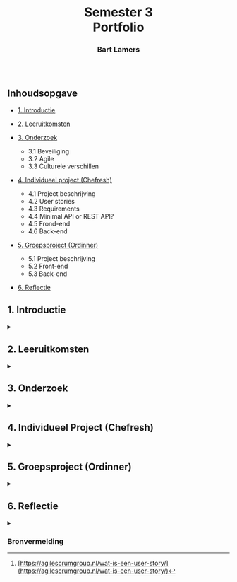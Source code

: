 <h1 align="center">
  Semester 3
  <br/>
  Portfolio
</h1>
<h3 align="center">
  Bart Lamers
</h3>
<br/>

<p align="center"><img alt="" src="https://c.tenor.com/_DOBjnGspYAAAAAC/code-coding.gif"/></p>

## Inhoudsopgave
* [1. Introductie](#1-introductie)
* [2. Leeruitkomsten](#2-leeruitkomsten)
* [3. Onderzoek](#3-onderzoek)
    * 3.1 Beveiliging
    * 3.2 Agile
    * 3.3 Culturele verschillen
* [4. Individueel project (Chefresh)](#4-individueel-project-chefresh)
    * 4.1 Project beschrijving
    * 4.2 User stories
    * 4.3 Requirements
    * 4.4 Minimal API or REST API?
    * 4.5 Frond-end
    * 4.6 Back-end
* [5. Groepsproject (Ordinner)](#5-groepsproject-ordinner)
    * 5.1 Project beschrijving
    * 5.2 Front-end
    * 5.3 Back-end

* [6. Reflectie](#6-reflectie)
        
## 1. Introductie

<details>
<summary> </summary>
In this document I describe the learning outcomes, 
</details>

## 2. Leeruitkomsten

<details>
<summary> </summary>
<table>
  <tr>
    <th>#</th>
    <th>Name</th>
    <th>Clarification</th>
  </tr>
  <tr>
    <td>
      1
    </td>
    <td>
      You design and build user-friendly, full-stack web applications.
    </td>
    <td>
      User friendly: You apply basic User experience testing and development techniques.
      <br/>
      <br/>
      Full-stack: You design and build a full stack application using commonly accepted front end (Javascript-based framework) and back end techniques (e.g. Object Relational Mapping) choosing and implementing relevant communication protocols and addressing asynchronous communication issues.
    </td>
  </tr>
    <tr>
    <td>
      2
    </td>
    <td>
      You use software tooling and methodology that continuously monitors and improve the software quality during software development.
    </td>
    <td>
      Tooling and methodology: Carry out, monitor and report on unit integration, regression and system tests, with attention for security and performance aspects, as well as applying static code analysis and code reviews.
    </td>
    </tr>
    </tr>
    <tr>
    <td>
      3
    </td>
    <td>
      You choose and implement the most suitable agile software development method for your software project.
    </td>
    <td>
      Choose: You are aware of the most popular agile methods and their underlying agile principles. Your choice of a method is motivated and based on well-defined selection criteria and context analyses.
    </td>
  </tr>
    </tr>
    <tr>
    <td>
      4
    </td>
    <td>
      You design and implement a (semi)automated software release process that matches the needs of the project context.
    </td>
    <td>
      Design and implement: You design a release process and implement a continuous integration and deployment solution (using e.g. Gitlab CI and Docker).
    </td>
  </tr>
    </tr>
    <tr>
    <td>
      5
    </td>
    <td>
      You recognize and take into account cultural differences between project stakeholders and ethical aspects in software development.
    </td>
    <td>
      Recognize: Recognition is based on theoretically substantiated awareness of cultural differences and ethical aspects in software engineering.
      <br/>
      <br/>
      Take into account: Adapt your communication, working, and behavior styles to reflect project stakeholders from different cultures; Address one of the standard Programming Ethical Guidelines (e.g., ACM Code of Ethics and Professional Conduct) in your work.
    </td>
  </tr>
    </tr>
    <tr>
    <td>
      6
    </td>
    <td>
      You analyze (non-functional) requirements, elaborate (architectural) designs and validate them using multiple types of test techniques.
    </td>
    <td>
      Multiple types of test techniques: You apply user acceptance testing and stakeholder feedback to validate the quality of the requirements. You evaluate the quality of the design (e.g., by testing or prototyping) taking into account the formulated quality properties like security and performance.
    </td>
  </tr>
    </tr>
    <tr>
    <td>
      7
    </td>
    <td>
      You analyze and describe simple business processes that are related to your project.
    </td>
    <td>
      Simple: Involving stakeholders, predominantly sequential processes with one or two alternative paths.
      <br/>
      <br/>
      Related: Business processes during which the software that you are developing will be used (business processes that the software must support by fully or partially automating them).
<br/>
<br/>
or
<br/>
<br/>
Business processes needed for the success of your software development project (e.g., product release, market release, financial assurance).
    </td>
  </tr>
    </tr>
    <tr>
    <td>
      8
    </td>
    <td>
      You act in a professional manner during software development and learning.
    </td>
    <td>
      Professional manner: You actively ask and apply feedback from stakeholders and advise them on the most optimal technical and design (architectural) solutions. You choose and substantiate solutions for a given problem.
    </td>
  </tr>
</table>

[⬆️ Terug naar inhoudsopgave](#table-of-contents)

</details>

## 3. Onderzoek

<details>
<summary> </summary>
Door middel van onderzoek heb ik de volgende leeruitkomsten aangetoond:
<br/>
Leeruitkomsten 2, 3 en 5

### 3.1 Beveiliging


### 3.2 Agile


### 3.3 Culturele verschillen


[⬆️ Terug naar inhoudsopgave](#inhoudsopgave)
  
</details>

## 4. Individueel Project (Chefresh)

<details>
<summary> </summary>
Met mijn individuele project (IP) heb ik de volgende leeruitkomsten aangetoond:
<br/>
Leeruitkomsten 1, 2, 4 en 6

### 4.1 Project beschrijving
Chefresh is a app developed in C# with the use of a minimal-API backend and a ReactJS front-end.

Purpose of the app: <br/>
Chefresh: the revolutionary inventory app that allows you to keep track of your products in the house by best before date!
This way you will never be faced with surprises in the fridge again and you can prepare the tastiest dishes with food that needs to be consumed the fastest.
So nice for our planet 🌍

### 4.2 User stories
De user stories heb ik beschreven bij de [issues](https://github.com/LamersBart/S3-Portfolio/issues).
</br>
Ik heb voor de user stories het volgende format gebruikt [^1]:
* Als: (klant)
* Wil ik: (beschrijving van datgene dat ontwikkeld moet worden)
* Zodat ik: (beschrijving van de reden waarom dat ontwikkeld moet worden)

### 4.3 Requirements
* Front-end language: ReactJS
* Back-end language: .NET 6
* Backend bestaat uit een Minimal API zodat de app ook door derden kan worden geïmplementeerd
* Database voor het bijhouden van producten en voorraad

### 4.4 Minimal API or REST API?
Chefresh versie 1 is een MVC-applicatie met 3-lagen structuur.
Dit was nodig om de leeruitkomsten uit semester 2 aan te tonen.
Nu wil ik de Chefresh app verder optimaliseren en ga ik een API maken die met een losse front-end communiceerd.
Hiervoor heb ik onderzoek gedaan naar een minimal API (zonder controllers) of een standaard API (met controllers) zie 4.6.

### 4.5 Front-end
De front-end van Chefresh is gemaakt in ReactJS i.c.m. bootstrap voor react.
Ik had nog nooit eerder gewerkt met ReactJS dus het was een hele uitdaging om de web-app op de juiste manier te laten functioneren.
In de frond-end maak ik gebruik van Axios voor het versturen van calls naar de back-end.

In het begin liep ik tegen het probleem van cross-origin aan en dat mijn front-end daardoor niet kon communiceren met de back-end. Na wat aanpassingen in de back-end was dit probleem ook verholpen.


### 4.6 Back-end
Ik heb dit semester opnieuw gekozen voor een backend in C# (.Net6). In het 2e semester heb ik ook al met C# (.Net6) gewerkt met een MVC-versie van Chefresh.
Omdat ik me meer wilde verdiepen in C# heb ik niet gekozen voor een standaard REST-API met controllers aangezien dit te makkelijk zou zijn met het ombouwen van de MVC-applicatie naar een API.
Daarom heb ik gekozen voor een minimal-API, een API zonder controllers waarbij de endpoints worden aangemaakt in de program.cs.

Omdat Chefresh voornamelijk bestaat uit CRUD-acties heeft een minimal-API als voordeel dat het compacter is dan een standaard API.
Het was wel even zoeken hoe een minimal-API werkt omdat de documentatie en implementatie er van nog niet zo breed bekend is als de standaard versie van een API.

Gaandeweg ben ik er achter gekomen dat naast de voordelen die een minimal-API met zich mee brengt er ook nadelen zijn.
Zo is het niet mogelijk om een cookie aan te maken in een endpoint, maar uitsluitend in de middleware. Hierdoor heb ik de JWT-token niet als httpOnly-cookie kunnen meesturen en moest ik de token opslaan in de localstorage van de browser.
Meer hierover heb ik beschreven in mijn onderzoek naar veiligheid.

[⬆️ Terug naar inhoudsopgave](#inhoudsopgave)

</details>

## 5. Groepsproject (Ordinner)

<details>
<summary> </summary>
Met het groepsproject (GP) heb ik de volgende leeruitkomsten aangetoond:
<br/>
Leeruitkomsten 3, 6, 7 en 8

### 5.1 Project beschrijving
Ordinner is een applicatie voor gebruik in de horeca. De app is voorzien van meerdere frond-ends en één back-end. Zo is er een front-end voor de restaurant gasten die via de web-app een bestelling kunnen plaatsen die vervolgens word doorgestuurd naar de front-end voor keuken en bar.
Het was een hele uitdaging om alle requirements te verwezenlijken, maar met goed teamwork is het wel gelukt. De stakeholders zijn bij alle opleveringen erg enthousiast geweest over het opgeleverde werk, ze zijn in het hele process ook nauw betrokken geweest. 
  
### 5.2 Front-end
De front-end van Ordinner is geschreven in ReactJS, ik heb me samen met Britt voornamelijk ingespannen voor het front-end gedeelte van de app.
De front-end is regelmatig aangepast op basis van nieuwe feedback van de stakeholders. Omdat we werken in het groepsproject met agile is het project eigenlijk nooit "af", maar is er altijd ruimte voor verbetering. Ik heb de samenwerking met Britt als erg prettig ervaren en we mogen bij zijn met het behaalde resultaat.

### 5.3 Back-end
De back-end van Ordinner is geschreven in JAVA spring-boot en er is gebruik gemaakt van {ORM} voor het genereren van de database.
Omdat ik voornamelijk bezig ben geweest met de front-end is er niet een specifiek item uit de back-end wat ik heb gemaakt. Wel is er veel overleg geweest tussen Maarten en Janine (team back-end) om nieuwe endpoints te maken die vervolgens gebruikt zouden worden in de front-end. Ook deze samenerweking is prettig velopen.

[⬆️ Terug naar inhoudsopgave](#inhoudsopgave)  
  
</details>

## 6. Reflectie

<details>
<summary> </summary>
Ik heb het derde semester als zeer leerzaam ervaren. Ik heb veel plezier gehad met het groepsproject, mede door het fijne team maar ook de leuke opdracht.
Daarnaast heb ik veel geleerd en toegepast, denk aan ReactJS (zowel bij IP als GP) en het gebruik van een minimal-API. Ook de onderzoeken naar beveiliging hebben me veel gebracht.
Ik weet nu wat de beste manier is om een JWT-token te gebruiken en hoe ik op die manier een veilige API kan bouwen. Dit was mijn nog niet gelukt in semester 1 en 2.

[⬆️ Terug naar inhoudsopgave](#inhoudsopgave)  
  
</details>

### Bronvermelding
[^1]: [https://agilescrumgroup.nl/wat-is-een-user-story/](https://agilescrumgroup.nl/wat-is-een-user-story/)

